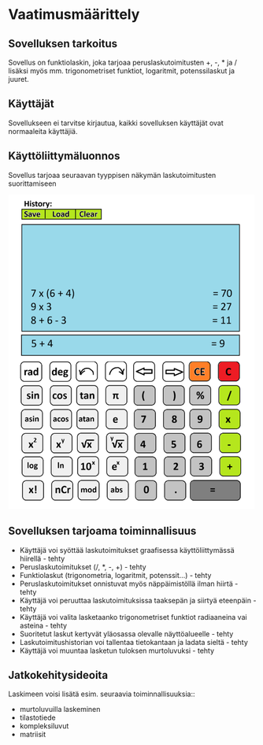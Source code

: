 # Vaatimusmäärittely

## Sovelluksen tarkoitus

Sovellus on funktiolaskin, joka tarjoaa peruslaskutoimitusten +, -, * ja / lisäksi myös mm. trigonometriset funktiot, logaritmit, potenssilaskut ja juuret. 

## Käyttäjät

Sovellukseen ei tarvitse kirjautua, kaikki sovelluksen käyttäjät ovat normaaleita käyttäjiä.

## Käyttöliittymäluonnos

Sovellus tarjoaa seuraavan tyyppisen näkymän laskutoimitusten suorittamiseen

<img src="./kuvat/kayttoliittyma-luonnos.png" alt="GUI" width="500px">

## Sovelluksen tarjoama toiminnallisuus

- Käyttäjä voi syöttää laskutoimitukset graafisessa käyttöliittymässä hiirellä - tehty
- Peruslaskutoimitukset (/, *, -, +) - tehty
- Funktiolaskut (trigonometria, logaritmit, potenssit...) - tehty
- Peruslaskutoimitukset onnistuvat myös näppäimistöllä ilman hiirtä - tehty
- Käyttäjä voi peruuttaa laskutoimituksissa taaksepän ja siirtyä eteenpäin - tehty
- Käyttäjä voi valita lasketaanko trigonometriset funktiot radiaaneina vai asteina - tehty
- Suoritetut laskut kertyvät yläosassa olevalle näyttöalueelle - tehty
- Laskutoimitushistorian voi tallentaa tietokantaan ja ladata sieltä - tehty
- Käyttäjä voi muuntaa lasketun tuloksen murtoluvuksi - tehty

## Jatkokehitysideoita

Laskimeen voisi lisätä esim. seuraavia toiminnallisuuksia:: 
- murtoluvuilla laskeminen
- tilastotiede
- kompleksiluvut
- matriisit
